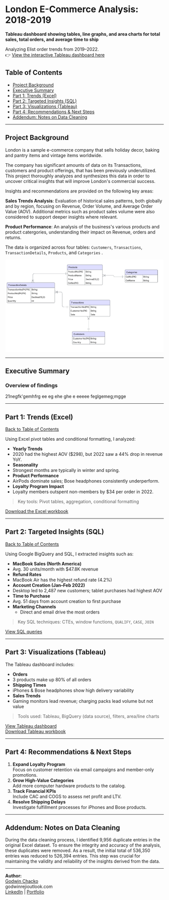 # London E-Commerce Analysis: 2018-2019

**Tableau dashboard showing tables, line graphs, and area charts for total sales, total orders, and average time to ship**

Analyzing Elist order trends from 2019–2022.  
👉 [View the interactive Tableau dashboard here](#)




## Table of Contents

- [Project Background](#project-background)
- [Executive Summary](#executive-summary)
- [Part 1: Trends (Excel)](#part-1-trends-excel)  
- [Part 2: Targeted Insights (SQL)](#part-2-targeted-insights-sql)  
- [Part 3: Visualizations (Tableau)](#part-3-visualizations-tableau)  
- [Part 4: Recommendations & Next Steps](#part-4-recommendations--next-steps)  
- [Addendum: Notes on Data Cleaning](#addendum-notes-on-data-cleaning)


---

## Project Background

London is a sample e-commerce company that sells holiday decor, baking and pantry items and vintage items worldwide.

The company has significant amounts of data on its Transactions, customers and  product offerings, that has been previously underutilized. This project thoroughly analyzes and synthesizes this data in order to uncover critical insights that will improve London's commercial success.

Insights and recommendations are provided on the following key areas:

**Sales Trends Analysis**: Evaluation of historical sales patterns, both globally and by region, focusing on Revenue, Order Volume, and Average Order Value (AOV). Additional metrics such as product sales volume were also considered to support deeper insights where relevant.


**Product Performance**: An analysis of the business's various products and product catergories, understanding their impact on Revenue, orders and returns.


The data is organized across four tables: `Customers`, `Transactions`, `TransactionDetails`, `Products`,  and `Categories` .


![ERD Diagram](data/ERD.png)

---

## Executive Summary

  ### Overview of findings
 

  21negfk'gemhfrg  ee eg ehe ghe e eeeee
  feglgemeg;mgge



---
## Part 1: Trends (Excel)

[ Back to Table of Contents](#table-of-contents)

Using Excel pivot tables and conditional formatting, I analyzed:

-  **Yearly Trends**  
  - 2020 had the highest AOV ($298), but 2022 saw a 44% drop in revenue YoY.
-  **Seasonality**  
  - Strongest months are typically in winter and spring.
-  **Product Performance**  
  - AirPods dominate sales; Bose headphones consistently underperform.
-  **Loyalty Program Impact**  
  - Loyalty members outspent non-members by $34 per order in 2022.

>  Key tools: Pivot tables, aggregation, conditional formatting

[Download the Excel workbook](#)

---

## Part 2: Targeted Insights (SQL)

[ Back to Table of Contents](#table-of-contents)

Using Google BigQuery and SQL, I extracted insights such as:

-  **MacBook Sales (North America)**  
  - Avg. 30 units/month with $47.8K revenue
-  **Refund Rates**  
  - MacBook Air has the highest refund rate (4.2%)
-  **Account Creation (Jan–Feb 2022)**  
  - Desktop led to 2,487 new customers; tablet purchases had highest AOV
-  **Time to Purchase**  
  - Avg. 51 days from account creation to first purchase
- **Marketing Channels**  
  - Direct and email drive the most orders

>  Key SQL techniques: CTEs, window functions, `QUALIFY`, `CASE`, `JOIN`

[View SQL queries](#)

---

## Part 3: Visualizations (Tableau)

The Tableau dashboard includes:

-  **Orders**  
  - 3 products make up 80% of all orders
-  **Shipping Times**  
  - iPhones & Bose headphones show high delivery variability
-  **Sales Trends**  
  - Gaming monitors lead revenue; charging packs lead volume but not value

>  Tools used: Tableau, BigQuery (data source), filters, area/line charts

[View Tableau dashboard](#)  
[Download Tableau workbook](#)

---

## Part 4: Recommendations & Next Steps

1. **Expand Loyalty Program**  
   Focus on customer retention via email campaigns and member-only promotions.
2. **Grow High-Value Categories**  
   Add more computer hardware products to the catalog.
3. **Track Financial KPIs**  
   Include CAC and COGS to assess net profit and LTV.
4. **Resolve Shipping Delays**  
   Investigate fulfillment processes for iPhones and Bose products.

---

## Addendum: Notes on Data Cleaning

During the data cleaning process, I identified 9,956 duplicate entries in the original Excel dataset. To ensure the integrity and accuracy of the analysis, these duplicates were removed. As a result, the initial total of 536,350 entries was reduced to 526,394 entries. This step was crucial for maintaining the validity and reliability of the insights derived from the data.

---

**Author:**  
[Godwin Chacko](#)  
 godwinrejioutlook.com  
 [LinkedIn](#) | [Portfolio](#)


